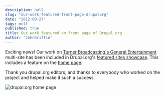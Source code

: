 ```yaml
---
description: null
slug: "our-work-featured-front-page-drupalorg"
date: "2012-09-27"
tags: null
published: true
title: Our work featured on front page of Drupal.org
author: "JohnGriffin"
---
```


Exciting news! Our work on [Turner Broadcasting's General Entertainment](portfolio/turner-broadcasting-general-entertainment) multi-site has been included in Drupal.org's [featured sites showcase](http://drupal.org/node/1670774). This includes a feature on the [home page](http://drupal.org).

Thank you drupal.org editors, and thanks to everybody who worked on the project and helped make it such a success.

![drupal.org home page](/images/d.o.png)
